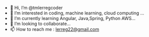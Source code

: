 - 👋 Hi, I’m @tmlerregcoder
- 👀 I’m interested in coding, machine learning, cloud computing ...
- 🌱 I’m currently learning Angular, Java,Spring, Python AWS...
- 💞️ I’m looking to collaborate...
- 📫 How to reach me : lerreg22@gmail.com
<!---
tmlerregcoder/tmlerregcoder is a ✨ special ✨ repository because its `README.md` (this file) appears on your GitHub profile.
You can click the Preview link to take a look at your changes.
--->
